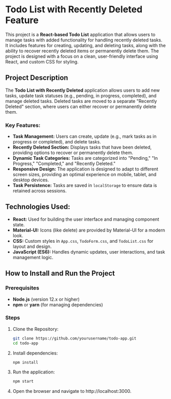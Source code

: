 # Todo List with Recently Deleted Feature

This project is a **React-based Todo List** application that allows users to manage tasks with added functionality for handling recently deleted tasks. It includes features for creating, updating, and deleting tasks, along with the ability to recover recently deleted items or permanently delete them. The project is designed with a focus on a clean, user-friendly interface using React, and custom CSS for styling.

## Project Description

The **Todo List with Recently Deleted** application allows users to add new tasks, update task statuses (e.g., pending, in progress, completed), and manage deleted tasks. Deleted tasks are moved to a separate "Recently Deleted" section, where users can either recover or permanently delete them.

### Key Features:
- **Task Management:** Users can create, update (e.g., mark tasks as in progress or completed), and delete tasks.
- **Recently Deleted Section:** Displays tasks that have been deleted, providing options to recover or permanently delete them.
- **Dynamic Task Categories:** Tasks are categorized into "Pending," "In Progress," "Completed," and "Recently Deleted."
- **Responsive Design:** The application is designed to adapt to different screen sizes, providing an optimal experience on mobile, tablet, and desktop devices.
- **Task Persistence:** Tasks are saved in `localStorage` to ensure data is retained across sessions.

## Technologies Used:
- **React:** Used for building the user interface and managing component state.
- **Material-UI:** Icons (like delete) are provided by Material-UI for a modern look.
- **CSS:** Custom styles in `App.css`, `TodoForm.css`, and `TodoList.css` for layout and design.
- **JavaScript (ES6):** Handles dynamic updates, user interactions, and task management logic.

## How to Install and Run the Project

### Prerequisites
- **Node.js** (version 12.x or higher)
- **npm** or **yarn** (for managing dependencies)

### Steps
1. Clone the Repository:
   ```bash
   git clone https://github.com/yourusername/todo-app.git
   cd todo-app

2. Install dependencies:
   ```bash
   npm install
   
3. Run the application:
    ```bash
    npm start

4. Open the browser and navigate to http://localhost:3000.
